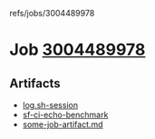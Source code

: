 refs/jobs/3004489978

# Job [3004489978](https://github.com/rokmoln/support-firecloud/runs/3004489978?check_suite_focus=true)

## Artifacts

* [log.sh-session](log.sh-session)
* [sf-ci-echo-benchmark](sf-ci-echo-benchmark)
* [some-job-artifact.md](some-job-artifact.md)

